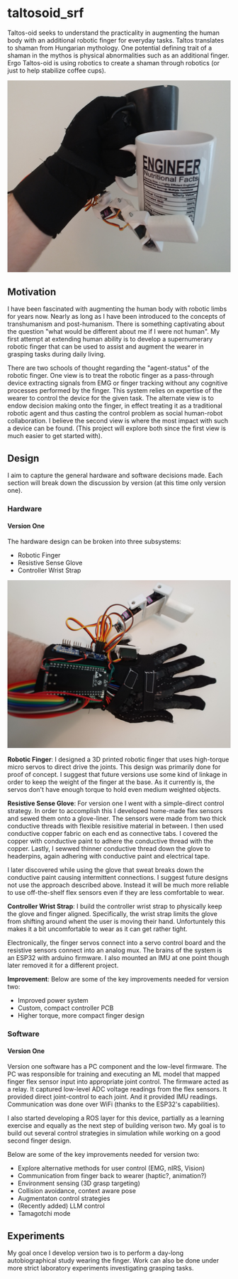 # taltosoid_srf
Taltos-oid seeks to understand the practicality in augmenting the human body with an additional robotic finger for everyday tasks. Taltos translates to shaman from Hungarian mythology. One potential defining trait of a shaman in the mythos is physical abnormalities such as an additional finger. Ergo Taltos-oid is using robotics to create a shaman through robotics (or just to help stabilize coffee cups).

![Picture shows a gloved hand holding a cup with thumb, index finger, and middle finger. A second cup is being held with the ring finger, pinky, and the supernumerary robotic opposable finger](./documentation/cup-hold.jpg?raw=true)

## Motivation
I have been fascinated with augmenting the human body with robotic limbs for years now. Nearly as long as I have been introduced to the concepts of transhumanism and post-humanism. There is something captivating about the question "what would be different about me if I were not human". My first attempt at extending human ability is to develop a supernumerary robotic finger that can be used to assist and augment the wearer in grasping tasks during daily living.

There are two schools of thought regarding the "agent-status" of the robotic finger. One view is to treat the robotic finger as a pass-through device extracting signals from EMG or finger tracking without any cognitive processes performed by the finger. This system relies on expertise of the wearer to control the device for the given task. The alternate view is to endow decision making onto the finger, in effect treating it as a traditional robotic agent and thus casting the control problem as social human-robot collaboration. I believe the second view is where the most impact with such a device can be found. (This project will explore both since the first view is much easier to get started with).

## Design
I aim to capture the general hardware and software decisions made. Each section will break down the discussion by version (at this time only version one).

### Hardware

#### Version One
The hardware design can be broken into three subsystems:
- Robotic Finger
- Resistive Sense Glove
- Controller Wrist Strap

![Picture shows a gloved hand with the robotic finger attached. Control board (ESP32) is also shown.](./documentation/top-view.jpg?raw=true "Version one hardware")

**Robotic Finger**:
I designed a 3D printed robotic finger that uses high-torque micro servos to direct drive the joints. This design was primarily done for proof of concept. I suggest that future versions use some kind of linkage in order to keep the weight of the finger at the base. As it currently is, the servos don't have enough torque to hold even medium weighted objects. 

**Resistive Sense Glove**:
For version one I went with a simple-direct control strategy. In order to accomplish this I developed home-made flex sensors and sewed them onto a glove-liner. The sensors were made from two thick conductive threads with flexible resisitive material in between. I then used conductive copper fabric on each end as connective tabs. I covered the copper with conductive paint to adhere the conductive thread with the copper. Lastly, I sewwed thinner conductive thread down the glove to headerpins, again adhering with conductive paint and electrical tape. 

I later discovered while using the glove that sweat breaks down the conductive paint causing intermittent connections. I suggest future designs not use the approach described above. Instead it will be much more reliable to use off-the-shelf flex sensors even if they are less comfortable to wear. 

**Controller Wrist Strap**:
I build the controller wrist strap to physically keep the glove and finger aligned. Specifically, the wrist strap limits the glove from shifting around whent the user is moving their hand. Unfortuntely this makes it a bit uncomfortable to wear as it can get rather tight.

Electronically, the finger servos connect into a servo control board and the resistive sensors connect into an analog mux. The brains of the system is an ESP32 with arduino firmware. I also mounted an IMU at one point though later removed it for a different project.

**Improvement**:
Below are some of the key improvements needed for version two:

- Improved power system
- Custom, compact controller PCB
- Higher torque, more compact finger design

### Software

#### Version One
Version one software has a PC component and the low-level firmware. The PC was responsible for training and executing an ML model that mapped finger flex sensor input into appropriate joint control. The firmware acted as a relay. It captured low-level ADC voltage readings from the flex sensors. It provided direct joint-control to each joint. And it provided IMU readings. Communication was done over WiFi (thanks to the ESP32's capabilities).

I also started developing a ROS layer for this device, partially as a learning exercise and equally as the next step of building verison two. My goal is to build out several control strategies in simulation while working on a good second finger design.

Below are some of the key improvements needed for version two:

- Explore alternative methods for user control (EMG, nIRS, Vision)
- Communication from finger back to wearer (haptic?, animation?)
- Environment sensing (3D grasp targeting)
- Collision avoidance, context aware pose
- Augmentaton control strategies
- (Recently added) LLM control
- Tamagotchi mode

## Experiments
My goal once I develop version two is to perform a day-long autobiographical study wearing the finger. Work can also be done under more strict laboratory experiments investigating grasping tasks.

